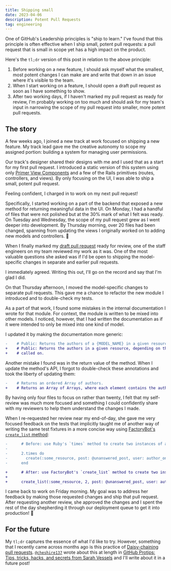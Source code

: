```yaml
---
title: Shipping small
date: 2023-04-06
description: Potent Pull Requests
tag: engineering
---
```


One of GitHub's Leadership principles is "ship to learn." I've found that this principle is often effective when I ship small, potent pull requests: a pull request that is small in scope yet has a high impact on the product.

Here's the `tl;dr` version of this post in relation to the above principle:

1. Before working on a new feature, I should ask myself what the smallest, most potent changes I can make are and write that down in an issue where it's visible to the team.
1. When I start working on a feature, I should open a draft pull request as soon as I have something to show.
1. After two working days, if I haven't marked my pull request as ready for review, I'm probably working on too much and should ask for my team's input in narrowing the scope of my pull request into smaller, more potent pull requests.

## The story

A few weeks ago, I joined a new track at work focused on shipping a new feature. My track lead gave me the creative autonomy to scope my assigned portion: building a system for managing user permissions.

Our track's designer shared their designs with me and I used that as a start for my first pull request. I introduced a static version of this system using only [Primer View Components](https://primer.style/view-components) and a few of the Rails primitives (routes, controllers, and views). By only focusing on the UI, I was able to ship a small, potent pull request.

Feeling confident, I charged in to work on my next pull request!

Specifically, I started working on a part of the backend that exposed a new method for returning meaningful data in the UI. On Monday, I had a handful of files that were not polished but at the 30% mark of what I felt was ready. On Tuesday and Wednesday, the scope of my pull request grew as I went deeper into development. By Thursday morning, over 20 files had been changed, spanning from updating the views I originally worked on to adding new models and controllers. 😬

When I finally marked my [draft pull request](https://docs.github.com/en/pull-requests/collaborating-with-pull-requests/proposing-changes-to-your-work-with-pull-requests/about-pull-requests#draft-pull-requests) ready for review, one of the staff engineers on my team reviewed my work as it was. One of the most valuable questions she asked was if I'd be open to shipping the model-specific changes in separate and earlier pull requests.

I immediately agreed. Writing this out, I'll go on the record and say that I'm glad I did.

On that Thursday afternoon, I moved the model-specific changes to separate pull requests. This gave me a chance to refactor the new module I introduced and to double-check my tests.

As a part of that work, I found some mistakes in the internal documentation I wrote for that module. For context, the module is written to be mixed into other models. I noticed, however, that I had written the documentation as if it were intended to only be mixed into one kind of model.

I updated it by making the documentation more generic:

```diff
-    # Public: Returns the authors of a {MODEL_NAME} in a given resource.
+    # Public: Returns the authors in a given resource, depending on the model it's
+    # called on.
```

Another mistake I found was in the return value of the method. When I update the method's API, I forgot to double-check these annotations and took the liberty of updating them:

```diff
-    # Returns an ordered Array of authors.
+    # Returns an Array of Arrays, where each element contains the author's username and ID.
```

By having only four files to focus on rather than twenty, I felt that my self-review was much more focused and something I could confidently share with my reviewers to help them understand the changes I made.

When I re-requested her review near my end-of-day, she gave me very focused feedback on the tests that implicitly taught me of another way of writing the same test fixtures in a more concise way using [FactoryBot's `create_list` method](https://www.rubydoc.info/gems/factory_bot/FactoryBot/Syntax/Methods:create_list):

```diff
-      # Before: use Ruby's `times` method to create two instances of a model
-
-      2.times do
-        create(:some_resource, post: @unanswered_post, user: author_one)
-      end

+      # After: use FactoryBot's `create_list` method to create two instances of a model
+
+      create_list(:some_resource, 2, post: @unanswered_post, user: author_one)
```

I came back to work on Friday morning. My goal was to address her feedback by making those requested changes and ship that pull request. After requesting another review, she approved the changes and I spent the rest of the day shepherding it through our deployment queue to get it into production! 🚀

## For the future

My `tl;dr` captures the essence of what I'd like to try. However, something that I recently came across months ago is this practice of [Daisy-chaining pull requests](https://github.blog/2020-05-21-github-protips-tips-tricks-hacks-and-secrets-from-sarah-vessels/#daisy-chaining-pull-requests). [`@cheshire137`](https://github.com/cheshire137) wrote about this at length in [GitHub Protips: Tips, tricks, hacks, and secrets from Sarah Vessels](https://github.blog/2020-05-21-github-protips-tips-tricks-hacks-and-secrets-from-sarah-vessels/) and I'll write about it in a future post!
